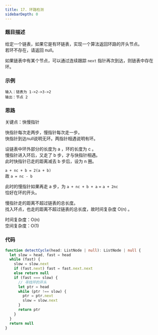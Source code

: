 ```yaml
---
title: 17. 环路检测
sidebarDepth: 0
---
```


### 题目描述

给定一个链表，如果它是有环链表，实现一个算法返回环路的开头节点。  
若环不存在，请返回 null。

如果链表中有某个节点，可以通过连续跟踪 `next` 指针再次到达，则链表中存在环。


### 示例

```
输入：链表为 1->2->3->2
输出：节点 2
```


### 思路

关键点：快慢指针

快指针每次走两步，慢指针每次走一步。  
快指针到达null说明无环。两指针相遇说明有环。

设链表中环外部分的长度为 a ，环的长度为 c 。  
慢指针进入环后，又走了 b 步，才与快指针相遇。  
此时快指针已走的距离减去 b 步后，设为 n 圈。

`a + nc + b = 2(a + b)`  
故 `a = nc - b`

此时的慢指针如果再走 a 步，为 `a + nc + b + a` = `a + 2nc`  
恰好在环的开头。

慢指针走的距离不超过链表的总长度。  
找入环点，也走的距离不超过链表的总长度，故时间复杂度 O(n) 。

时间复杂度：O(n)  
空间复杂度：O(1)


### 代码

```ts
function detectCycle(head: ListNode | null): ListNode | null {
  let slow = head, fast = head
  while (fast) {
    slow = slow.next
    if (fast.next) fast = fast.next.next
    else return null
    if (fast === slow) {
      // 寻找环的开头
      let ptr = head
      while (ptr !== slow) {
        ptr = ptr.next
        slow = slow.next
      }
      return ptr
    }
  }
  return null
}
```

